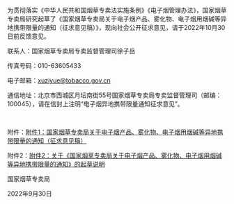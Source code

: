 为贯彻落实《中华人民共和国烟草专卖法实施条例》《电子烟管理办法》，国家烟草专卖局研究起草了《国家烟草专卖局关于电子烟产品、雾化物、电子烟用烟碱等异地携带限量的通知（征求意见稿）》，现向社会公开征求意见，请于2022年10月30日前反馈意见。

联系人：国家烟草专卖局专卖监督管理司徐子岳

传真号码：010-63605433

电子邮箱：xuziyue@tobacco.gov.cn

通信地址：北京市西城区月坛南街55号国家烟草专卖局专卖监督管理司（邮编：100045），请在信封上注明“电子烟异地携带限量通知征求意见”。

 

附件：[附件1：国家烟草专卖局关于电子烟产品、雾化物、电子烟用烟碱等异地携带限量的通知（征求意见稿）](附件1：国家烟草专卖局关于电子烟产品、雾化物、电子烟用烟碱等异地携带限量的通知（征求意见稿）.doc)

附件2：[附件2：关于《国家烟草专卖局关于电子烟产品、雾化物、电子烟用烟碱等异地携带限量的通知》的起草说明](附件2：关于《国家烟草专卖局关于电子烟产品、雾化物、电子烟用烟碱等异地携带限量的通知》的起草说明-20220930155726308.doc)

国家烟草专卖局

2022年9月30日
